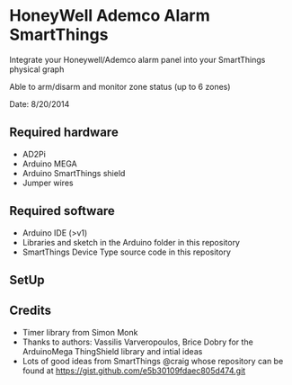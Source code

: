 HoneyWell Ademco Alarm SmartThings
===================
Integrate your Honeywell/Ademco alarm panel into your SmartThings physical graph

Able to arm/disarm and monitor zone status (up to 6 zones)



Date: 8/20/2014

Required hardware
------------------
* AD2Pi
* Arduino MEGA
* Arduino SmartThings shield
* Jumper wires

Required software
-----------------
* Arduino IDE (>v1)
* Libraries and sketch in the Arduino folder in this repository
* SmartThings Device Type source code in this repository

SetUp
-----------------

Credits
--------
* Timer library from Simon Monk
* Thanks to authors: Vassilis Varveropoulos, Brice Dobry for the ArduinoMega ThingShield library and intial ideas
* Lots of good ideas from SmartThings @craig whose repository can be found at https://gist.github.com/e5b30109fdaec805d474.git

